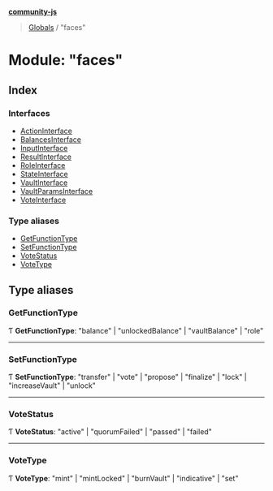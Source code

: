 **[community-js](../README.md)**

> [Globals](../README.md) / "faces"

# Module: "faces"

## Index

### Interfaces

* [ActionInterface](../interfaces/_faces_.actioninterface.md)
* [BalancesInterface](../interfaces/_faces_.balancesinterface.md)
* [InputInterface](../interfaces/_faces_.inputinterface.md)
* [ResultInterface](../interfaces/_faces_.resultinterface.md)
* [RoleInterface](../interfaces/_faces_.roleinterface.md)
* [StateInterface](../interfaces/_faces_.stateinterface.md)
* [VaultInterface](../interfaces/_faces_.vaultinterface.md)
* [VaultParamsInterface](../interfaces/_faces_.vaultparamsinterface.md)
* [VoteInterface](../interfaces/_faces_.voteinterface.md)

### Type aliases

* [GetFunctionType](_faces_.md#getfunctiontype)
* [SetFunctionType](_faces_.md#setfunctiontype)
* [VoteStatus](_faces_.md#votestatus)
* [VoteType](_faces_.md#votetype)

## Type aliases

### GetFunctionType

Ƭ  **GetFunctionType**: \"balance\" \| \"unlockedBalance\" \| \"vaultBalance\" \| \"role\"

___

### SetFunctionType

Ƭ  **SetFunctionType**: \"transfer\" \| \"vote\" \| \"propose\" \| \"finalize\" \| \"lock\" \| \"increaseVault\" \| \"unlock\"

___

### VoteStatus

Ƭ  **VoteStatus**: \"active\" \| \"quorumFailed\" \| \"passed\" \| \"failed\"

___

### VoteType

Ƭ  **VoteType**: \"mint\" \| \"mintLocked\" \| \"burnVault\" \| \"indicative\" \| \"set\"
